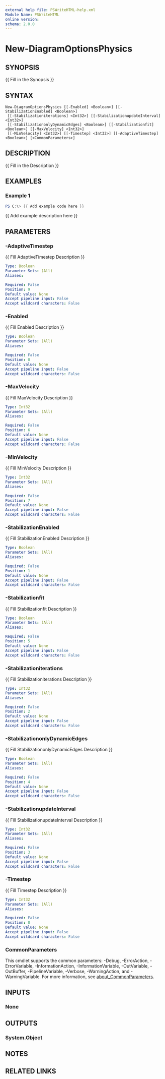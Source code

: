 ```yaml
---
external help file: PSWriteHTML-help.xml
Module Name: PSWriteHTML
online version:
schema: 2.0.0
---
```


# New-DiagramOptionsPhysics

## SYNOPSIS
{{ Fill in the Synopsis }}

## SYNTAX

```
New-DiagramOptionsPhysics [[-Enabled] <Boolean>] [[-StabilizationEnabled] <Boolean>]
 [[-Stabilizationiterations] <Int32>] [[-StabilizationupdateInterval] <Int32>]
 [[-StabilizationonlyDynamicEdges] <Boolean>] [[-Stabilizationfit] <Boolean>] [[-MaxVelocity] <Int32>]
 [[-MinVelocity] <Int32>] [[-Timestep] <Int32>] [[-AdaptiveTimestep] <Boolean>] [<CommonParameters>]
```

## DESCRIPTION
{{ Fill in the Description }}

## EXAMPLES

### Example 1
```powershell
PS C:\> {{ Add example code here }}
```

{{ Add example description here }}

## PARAMETERS

### -AdaptiveTimestep
{{ Fill AdaptiveTimestep Description }}

```yaml
Type: Boolean
Parameter Sets: (All)
Aliases:

Required: False
Position: 9
Default value: None
Accept pipeline input: False
Accept wildcard characters: False
```

### -Enabled
{{ Fill Enabled Description }}

```yaml
Type: Boolean
Parameter Sets: (All)
Aliases:

Required: False
Position: 0
Default value: None
Accept pipeline input: False
Accept wildcard characters: False
```

### -MaxVelocity
{{ Fill MaxVelocity Description }}

```yaml
Type: Int32
Parameter Sets: (All)
Aliases:

Required: False
Position: 6
Default value: None
Accept pipeline input: False
Accept wildcard characters: False
```

### -MinVelocity
{{ Fill MinVelocity Description }}

```yaml
Type: Int32
Parameter Sets: (All)
Aliases:

Required: False
Position: 7
Default value: None
Accept pipeline input: False
Accept wildcard characters: False
```

### -StabilizationEnabled
{{ Fill StabilizationEnabled Description }}

```yaml
Type: Boolean
Parameter Sets: (All)
Aliases:

Required: False
Position: 1
Default value: None
Accept pipeline input: False
Accept wildcard characters: False
```

### -Stabilizationfit
{{ Fill Stabilizationfit Description }}

```yaml
Type: Boolean
Parameter Sets: (All)
Aliases:

Required: False
Position: 5
Default value: None
Accept pipeline input: False
Accept wildcard characters: False
```

### -Stabilizationiterations
{{ Fill Stabilizationiterations Description }}

```yaml
Type: Int32
Parameter Sets: (All)
Aliases:

Required: False
Position: 2
Default value: None
Accept pipeline input: False
Accept wildcard characters: False
```

### -StabilizationonlyDynamicEdges
{{ Fill StabilizationonlyDynamicEdges Description }}

```yaml
Type: Boolean
Parameter Sets: (All)
Aliases:

Required: False
Position: 4
Default value: None
Accept pipeline input: False
Accept wildcard characters: False
```

### -StabilizationupdateInterval
{{ Fill StabilizationupdateInterval Description }}

```yaml
Type: Int32
Parameter Sets: (All)
Aliases:

Required: False
Position: 3
Default value: None
Accept pipeline input: False
Accept wildcard characters: False
```

### -Timestep
{{ Fill Timestep Description }}

```yaml
Type: Int32
Parameter Sets: (All)
Aliases:

Required: False
Position: 8
Default value: None
Accept pipeline input: False
Accept wildcard characters: False
```

### CommonParameters
This cmdlet supports the common parameters: -Debug, -ErrorAction, -ErrorVariable, -InformationAction, -InformationVariable, -OutVariable, -OutBuffer, -PipelineVariable, -Verbose, -WarningAction, and -WarningVariable. For more information, see [about_CommonParameters](http://go.microsoft.com/fwlink/?LinkID=113216).

## INPUTS

### None

## OUTPUTS

### System.Object
## NOTES

## RELATED LINKS
